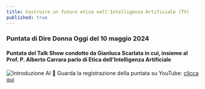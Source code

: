 ```yaml
---
title: Costruire un futuro etico nell'Intelligenza Artificiale (TV)
published: true
---
```


### Puntata di Dire Donna Oggi del 10 maggio 2024
#### Puntata del Talk Show condotto da **Gianluca Scarlata** in cui, insieme al **Prof. P. Alberto Carrara** parlo di **Etica dell'Intelligenza Artificiale**

![Introduzione AI]({{site.baseurl}}/img/locandinaDDO1)
🎥 Guarda la registrazione della puntata su YouTube: [clicca qui](https://youtu.be/BbxqjugjEfQ?si=ZfDmf5Yz2Ruz4zwo)

